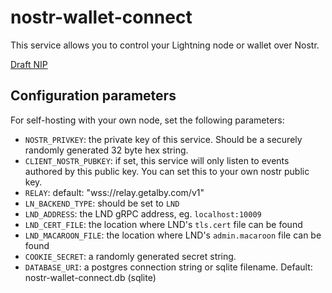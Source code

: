 # nostr-wallet-connect

This service allows you to control your Lightning node or wallet over Nostr.

[Draft NIP](https://github.com/getAlby/nips/blob/master/47.md)
## Configuration parameters
For self-hosting with your own node, set the following parameters:

- `NOSTR_PRIVKEY`: the private key of this service. Should be a securely randomly generated 32 byte hex string.
- `CLIENT_NOSTR_PUBKEY`: if set, this service will only listen to events authored by this public key. You can set this to your own nostr public key.
- `RELAY`: default: "wss://relay.getalby.com/v1"
- `LN_BACKEND_TYPE`: should be set to `LND`
- `LND_ADDRESS`: the LND gRPC address, eg. `localhost:10009`
- `LND_CERT_FILE`: the location where LND's `tls.cert` file can be found
- `LND_MACAROON_FILE`:  the location where LND's `admin.macaroon` file can be found
- `COOKIE_SECRET`: a randomly generated secret string.
- `DATABASE_URI`: a postgres connection string or sqlite filename. Default: nostr-wallet-connect.db (sqlite)
